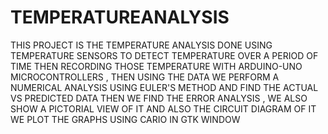 # TEMPERATUREANALYSIS
THIS PROJECT IS THE TEMPERATURE ANALYSIS DONE USING TEMPERATURE SENSORS TO DETECT TEMPERATURE OVER A PERIOD OF TIME THEN RECORDING THOSE TEMPERATURE WITH ARDUINO-UNO MICROCONTROLLERS , THEN USING THE DATA WE PERFORM A NUMERICAL ANALYSIS USING EULER'S METHOD AND FIND THE ACTUAL VS PREDICTED DATA THEN WE FIND THE ERROR ANALYSIS , WE ALSO SHOW A PICTORIAL VIEW OF IT AND ALSO THE CIRCUIT DIAGRAM OF IT WE PLOT THE GRAPHS USING CARIO  IN GTK WINDOW
